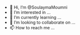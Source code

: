 - 👋 Hi, I’m @SoulaymaMoumni
- 👀 I’m interested in ...
- 🌱 I’m currently learning ...
- 💞️ I’m looking to collaborate on ...
- 📫 How to reach me ...

<!---
SoulaymaMoumni/SoulaymaMoumni is a ✨ special ✨ repository because its `README.md` (this file) appears on your GitHub profile.
You can click the Preview link to take a look at your changes.
--->
